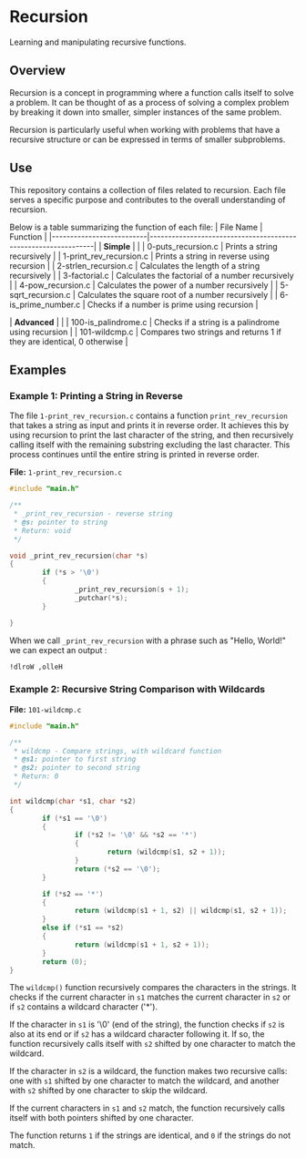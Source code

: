# Recursion

Learning and manipulating recursive functions.

## Overview

Recursion is a concept in programming where a function calls itself to solve a problem. It can be thought of as a process of solving a complex problem by breaking it down into smaller, simpler instances of the same problem.

Recursion is particularly useful when working with problems that have a recursive structure or can be expressed in terms of smaller subproblems.

## Use
This repository contains a collection of files related to recursion. Each file serves a specific purpose and contributes to the overall understanding of recursion.

Below is a table summarizing the function of each file:
| File Name                | Function                                                      |
|--------------------------|---------------------------------------------------------------|
| **Simple**               |                                                               |
| 0-puts_recursion.c       | Prints a string recursively                                    |
| 1-print_rev_recursion.c  | Prints a string in reverse using recursion                     |
| 2-strlen_recursion.c     | Calculates the length of a string recursively                  |
| 3-factorial.c            | Calculates the factorial of a number recursively               |
| 4-pow_recursion.c        | Calculates the power of a number recursively                   |
| 5-sqrt_recursion.c       | Calculates the square root of a number recursively             |
| 6-is_prime_number.c      | Checks if a number is prime using recursion                    |

| **Advanced**             |                                                                |
| 100-is_palindrome.c      | Checks if a string is a palindrome using recursion             |
| 101-wildcmp.c            | Compares two strings and returns 1 if they are identical, 0 otherwise |


## Examples

### Example 1: Printing a String in Reverse

The file `1-print_rev_recursion.c` contains a function `print_rev_recursion` that takes a string as input and prints it in reverse order. It achieves this by using recursion to print the last character of the string, and then recursively calling itself with the remaining substring excluding the last character.
This process continues until the entire string is printed in reverse order.

**File:** `1-print_rev_recursion.c`

```c
#include "main.h"

/**
 * _print_rev_recursion - reverse string
 * @s: pointer to string
 * Return: void
 */

void _print_rev_recursion(char *s)
{
        if (*s > '\0')
        {
                _print_rev_recursion(s + 1);
                _putchar(*s);
        }

}

```
When we call `_print_rev_recursion` with a phrase such as "Hello, World!" we can
expect an output :

```Terminal
!dlroW ,olleH
```

### Example 2: Recursive String Comparison with Wildcards

**File:** `101-wildcmp.c`

```c
#include "main.h"

/**
 * wildcmp - Compare strings, with wildcard function
 * @s1: pointer to first string
 * @s2: pointer to second string
 * Return: 0
 */

int wildcmp(char *s1, char *s2)
{
        if (*s1 == '\0')
        {
                if (*s2 != '\0' && *s2 == '*')
                {
                        return (wildcmp(s1, s2 + 1));
                }
                return (*s2 == '\0');
        }

        if (*s2 == '*')
        {
                return (wildcmp(s1 + 1, s2) || wildcmp(s1, s2 + 1));
        }
        else if (*s1 == *s2)
        {
                return (wildcmp(s1 + 1, s2 + 1));
        }
        return (0);
}
```

The `wildcmp()` function recursively compares the characters in the strings. It checks if the current character in `s1` matches the current character in `s2` or if `s2` contains a wildcard character ('*').

If the character in `s1` is '\0' (end of the string), the function checks if `s2` is also at its end or if `s2` has a wildcard character following it. If so, the function recursively calls itself with `s2` shifted by one character to match the wildcard.

If the character in `s2` is a wildcard, the function makes two recursive calls: one with `s1` shifted by one character to match the wildcard, and another with `s2` shifted by one character to skip the wildcard.

If the current characters in `s1` and `s2` match, the function recursively calls itself with both pointers shifted by one character.

The function returns `1` if the strings are identical, and `0` if the strings do not match.
